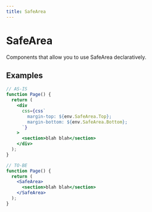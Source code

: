 ```yaml
---
title: SafeArea
---
```


# SafeArea

Components that allow you to use SafeArea declaratively.

## Examples

```jsx
// AS-IS
function Page() {
  return (
    <div
      css={css`
        margin-top: ${env.SafeArea.Top};
        margin-bottom: ${env.SafeArea.Bottom};
      `}
    >
      <section>blah blah</section>
    </div>
  );
}

// TO-BE
function Page() {
  return (
    <SafeArea>
      <section>blah blah</section>
    </SafeArea>
  );
}
```

